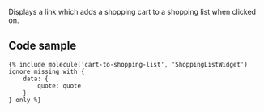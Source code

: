 Displays a link which adds a shopping cart to a shopping list when clicked on.

## Code sample 

```
{% include molecule('cart-to-shopping-list', 'ShoppingListWidget') ignore missing with {
    data: {
        quote: quote
    }
} only %}
```
